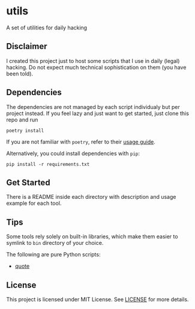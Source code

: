 # utils
A set of utilities for daily hacking


## Disclaimer

I created this project just to host some scripts that I use in daily (legal) hacking.
Do not expect much technical sophistication on them (you have been told).


## Dependencies

The dependencies are not managed by each script individualy but per project instead.
If you feel lazy and just want to get started, just clone this repo and run

```
poetry install
```

If you are not familiar with `poetry`, refer to their
[usage guide](https://python-poetry.org/docs/basic-usage/).

Alternatively, you could install dependencies with `pip`:

```
pip install -r requirements.txt
```


## Get Started

There is a README inside each directory with description and usage example for each tool.


## Tips

Some tools rely solely on built-in libraries, which make them easier to symlink to `bin`
directory of your choice.

The following are pure Python scripts:
  - [quote](quote)


## License

This project is licensed under MIT License. See [LICENSE](LICENSE) for more details.
